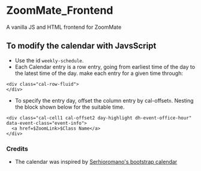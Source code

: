 # ZoomMate_Frontend
A vanilla JS and HTML frontend for ZoomMate

## To modify the calendar with JavsScript

+ Use the id `weekly-schedule`.
+ Each Calendar entry is a row entry, 
going from earliest time of the day to the 
latest time of the day. make each entry for a given time  through:
```
<div class="cal-row-fluid">
</div>
``` 
+ To specify the entry day, offset the column entry by cal-offset`n`.
Nesting the block shown below for the suitable time.  
```
<div class="cal-cell1 cal-offset2 day-highlight dh-event-office-hour" data-event-class="event-info">
  <a href=$ZoomLink>$Class Name</a>
</div>
```  


### Credits
+ The calendar was inspired by [Serhioromano's bootstrap calendar](Serhioromano)